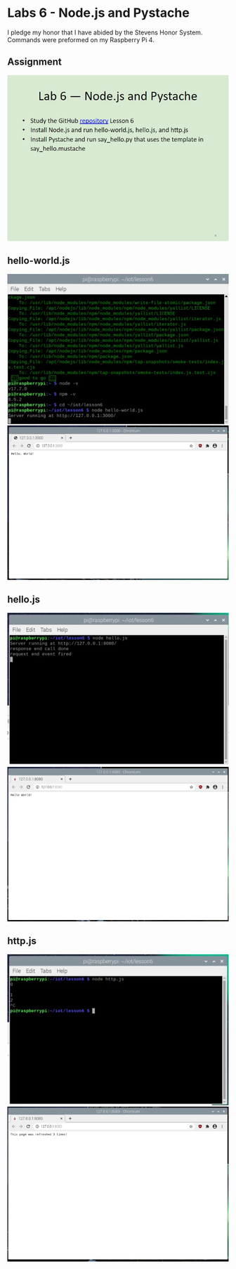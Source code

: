 # Labs 6 - Node.js and Pystache
I pledge my honor that I have abided by the Stevens Honor System.
Commands were preformed on my Raspberry Pi 4.

## Assignment
![](Images/Assignment.jpg)

## hello-world.js
![](Images/hello-world.js-term.jpg)
![](Images/hello-world.js-web.jpg)

## hello.js
![](Images/hello.js-term.jpg)
![](Images/hello.js-web.jpg)


## http.js
![](Images/http.js-term.jpg)
![](Images/http.js-web.jpg)
